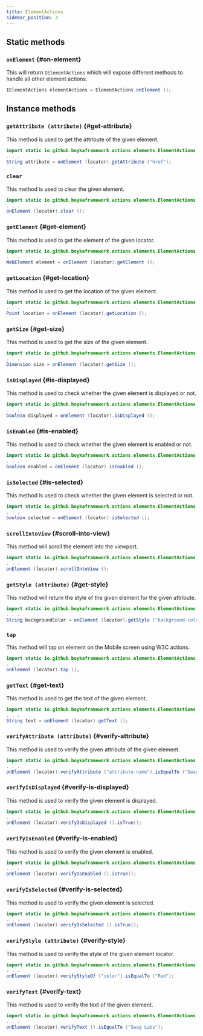```yaml
---
title: ElementActions
sidebar_position: 3
---
```


## Static methods

### `onElement` {#on-element}

This will return `IElementActions` which will expose different methods to handle all other element actions.

```java
IElementActions elementActions = ElementActions.onElement ();
```

## Instance methods

### `getAttribute (attribute)` {#get-attribute}

This method is used to get the attribute of the given element.

```java
import static io.github.boykaframework.actions.elements.ElementActions.onElement;
. . .
String attribute = onElement (locator).getAttribute ("href");
```

### `clear`

This method is used to clear the given element.

```java
import static io.github.boykaframework.actions.elements.ElementActions.onElement;
. . .
onElement (locator).clear ();
```

### `getElement` {#get-element}

This method is used to get the element of the given locator.

```java
import static io.github.boykaframework.actions.elements.ElementActions.onElement;
. . .
WebElement element = onElement (locator).getElement ();
```

### `getLocation` {#get-location}

This method is used to get the location of the given element.

```java
import static io.github.boykaframework.actions.elements.ElementActions.onElement;
. . .
Point location = onElement (locator).getLocation ();
```

### `getSize` {#get-size}

This method is used to get the size of the given element.

```java
import static io.github.boykaframework.actions.elements.ElementActions.onElement;
. . .
Dimension size = onElement (locator).getSize ();
```

### `isDisplayed` {#is-displayed}

This method is used to check whether the given element is displayed or not.

```java
import static io.github.boykaframework.actions.elements.ElementActions.onElement;
. . .
boolean displayed = onElement (locator).isDisplayed ();
```

### `isEnabled` {#is-enabled}

This method is used to check whether the given element is enabled or not.

```java
import static io.github.boykaframework.actions.elements.ElementActions.onElement;
. . .
boolean enabled = onElement (locator).isEnabled ();
```

### `isSelected` {#is-selected}

This method is used to check whether the given element is selected or not.

```java
import static io.github.boykaframework.actions.elements.ElementActions.onElement;
. . .
boolean selected = onElement (locator).isSelected ();
```

### `scrollIntoView` {#scroll-into-view}

This method will scroll the element into the viewport.

```java
import static io.github.boykaframework.actions.elements.ElementActions.onElement;
. . .
onElement (locator).scrollIntoView ();
```

### `getStyle (attribute)` {#get-style}

This method will return the style of the given element for the given attribute.

```java
import static io.github.boykaframework.actions.elements.ElementActions.onElement;
. . .
String backgroundColor = onElement (locator).getStyle ("background-color");
```

### `tap`

This method will tap on element on the Mobile screen using W3C actions.

```java
import static io.github.boykaframework.actions.elements.ElementActions.onElement;
. . .
onElement (locator).tap ();
```

### `getText` {#get-text}

This method is used to get the text of the given element.

```java
import static io.github.boykaframework.actions.elements.ElementActions.onElement;
. . .
String text = onElement (locator).getText ();
```

### `verifyAttribute (attribute)` {#verify-attribute}

This method is used to verify the given attribute of the given element.

```java
import static io.github.boykaframework.actions.elements.ElementActions.onElement;
. . .
onElement (locator).verifyAttribute ("attribute-name").isEqualTo ("Swag Labs");
```

### `verifyIsDisplayed` {#verify-is-displayed}

This method is used to verify the given element is displayed.

```java
import static io.github.boykaframework.actions.elements.ElementActions.onElement;
. . .
onElement (locator).verifyIsDisplayed ().isTrue();
```

### `verifyIsEnabled` {#verify-is-enabled}

This method is used to verify the given element is enabled.

```java
import static io.github.boykaframework.actions.elements.ElementActions.onElement;
. . .
onElement (locator).verifyIsEnabled ().isTrue();
```

### `verifyIsSelected` {#verify-is-selected}

This method is used to verify the given element is selected.

```java
import static io.github.boykaframework.actions.elements.ElementActions.onElement;
. . .
onElement (locator).verifyIsSelected ().isTrue();
```

### `verifyStyle (attribute)` {#verify-style}

This method is used to verify the style of the given element locator.

```java
import static io.github.boykaframework.actions.elements.ElementActions.onElement;
. . .
onElement (locator).verifyStyleOf ("color").isEqualTo ("Red");
```

### `verifyText` {#verify-text}

This method is used to verify the text of the given element.

```java
import static io.github.boykaframework.actions.elements.ElementActions.onElement;
. . .
onElement (locator).verifyText ().isEqualTo ("Swag Labs");
```
